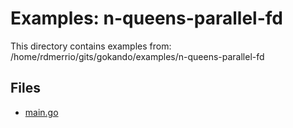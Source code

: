 # Examples: n-queens-parallel-fd

This directory contains examples from: /home/rdmerrio/gits/gokando/examples/n-queens-parallel-fd

## Files

- [main.go](main.md)
